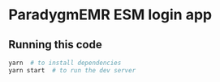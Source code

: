 
# ParadygmEMR ESM login app

## Running this code

```sh
yarn  # to install dependencies
yarn start  # to run the dev server
```
